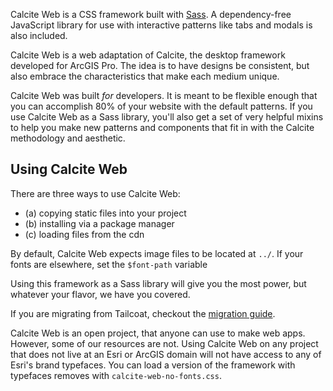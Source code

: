 Calcite Web is a CSS framework built with [Sass](http://sass-lang.com/). A dependency-free JavaScript library for use with interactive patterns like tabs and modals is also included.

Calcite Web is a web adaptation of Calcite, the desktop framework developed for ArcGIS Pro. The idea is to have designs be consistent, but also embrace the characteristics that make each medium unique.

Calcite Web was built *for* developers. It is meant to be flexible enough that you can accomplish 80% of your website with the default patterns. If you use Calcite Web as a Sass library, you'll also get a set of very helpful mixins to help you make new patterns and components that fit in with the Calcite methodology and aesthetic.

## Using Calcite Web

There are three ways to use Calcite Web:

- (a) copying static files into your project
- (b) installing via a package manager
- (c) loading files from the cdn

By default, Calcite Web expects image files to be located at `../`. If your fonts are elsewhere, set the `$font-path` variable

Using this framework as a Sass library will give you the most power, but whatever your flavor, we have you covered.

If you are migrating from Tailcoat, checkout the [migration guide]({{relativePath}}migration-guide/).

Calcite Web is an open project, that anyone can use to make web apps. However, some of our resources are not. Using Calcite Web on any project that does not live at an Esri or ArcGIS domain will not have access to any of Esri's brand typefaces. You can load a version of the framework with typefaces removes with `calcite-web-no-fonts.css`.
